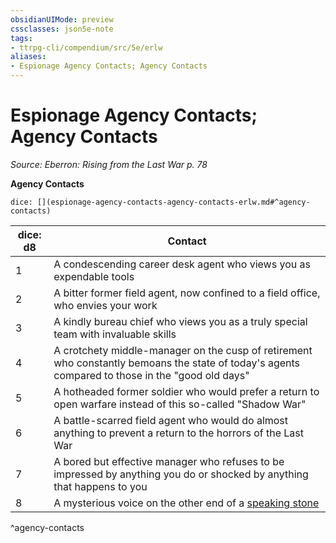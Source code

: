 ```yaml
---
obsidianUIMode: preview
cssclasses: json5e-note
tags:
- ttrpg-cli/compendium/src/5e/erlw
aliases:
- Espionage Agency Contacts; Agency Contacts
---
```

# Espionage Agency Contacts; Agency Contacts
*Source: Eberron: Rising from the Last War p. 78* 

**Agency Contacts**

`dice: [](espionage-agency-contacts-agency-contacts-erlw.md#^agency-contacts)`

| dice: d8 | Contact |
|----------|---------|
| 1 | A condescending career desk agent who views you as expendable tools |
| 2 | A bitter former field agent, now confined to a field office, who envies your work |
| 3 | A kindly bureau chief who views you as a truly special team with invaluable skills |
| 4 | A crotchety middle-manager on the cusp of retirement who constantly bemoans the state of today's agents compared to those in the "good old days" |
| 5 | A hotheaded former soldier who would prefer a return to open warfare instead of this so-called "Shadow War" |
| 6 | A battle-scarred field agent who would do almost anything to prevent a return to the horrors of the Last War |
| 7 | A bored but effective manager who refuses to be impressed by anything you do or shocked by anything that happens to you |
| 8 | A mysterious voice on the other end of a [speaking stone](Інструменти%20ДМ/CLI/items/speaking-stone-erlw.md) |
^agency-contacts
